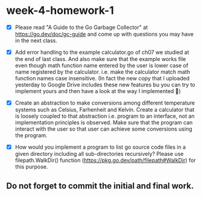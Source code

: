 # week-4-homework-1


- [x] Please read "A Guide to the Go Garbage Collector" at https://go.dev/doc/gc-guide and come up with questions you may have in the next class.
      
- [x] Add error handling to the example calculator.go of ch07 we studied at the end of last class. And also make sure that the example works file even though math function name entered by the user is lower case of name registered by the calculator. i.e. make the calculator match math function names case insensitive. (In fact the new copy that I uploaded yesterday to Google Drive includes these new features bu you can try to implement yours and then have a look at the way I implemented 🙂)
      
- [x] Create an abstraction to make conversions among different temperature systems such as Celsius, Farhenheit and Kelvin. Create a calculator that is loosely coupled to that abstraction i.e. program to an interface, not an implementation principles is observed. Make sure that the program can interact with the user so that user can achieve some conversions using the program.
      
- [x] How would you implement a program to list go source code files in a given directory including all sub-directories recursively? Please use filepath.WalkDir() function (https://pkg.go.dev/path/filepath#WalkDir) for this purpose.

## Do not forget to commit the initial and final work.
